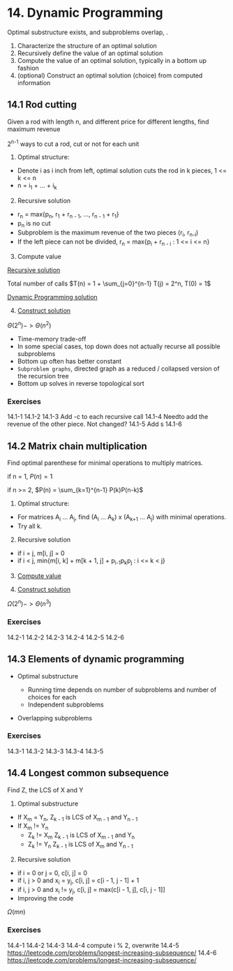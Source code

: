 # 14. Dynamic Programming

Optimal substructure exists, and subproblems overlap, .

1.  Characterize the structure of an optimal solution
2.  Recursively define the value of an optimal solution
3.  Compute the value of an optimal solution, typically in a bottom up fashion
4.  (optional) Construct an optimal solution (choice) from computed information

## 14.1 Rod cutting

Given a rod with length n, and different price for different lengths, find maximum revenue

2<sup>n-1</sup> ways to cut a rod, cut or not for each unit

1.  Optimal structure:
-   Denote i as i inch from left, optimal solution cuts the rod in k pieces, 1 <= k <= n
-   n = i<sub>1</sub> + ... + i<sub>k</sub>

2.  Recursive solution
-   r<sub>n</sub> = max{p<sub>n</sub>, r<sub>1</sub> + r<sub>n - 1</sub>, ..., r<sub>n - 1</sub> + r<sub>1</sub>}
-   p<sub>n</sub> is no cut
-   Subproblem is the maximum revenue of the two pieces (r<sub>i</sub>, r<sub>n-i</sub>)
-   If the left piece can not be divided, r<sub>n</sub> = max{p<sub>i</sub> + r<sub>n - i</sub> : 1 <= i <= n}

3.  Compute value

[Recursive solution](../scripts/ch14.py)

Total number of calls $T(n) = 1 + \sum_{j=0}^{n-1} T(j) = 2^n, T(0) = 1$

[Dynamic Programming solution](../scripts/ch14.py)

4.  [Construct solution](../scripts/ch14.py)

$\Theta(2^n) -> \Theta(n^2)$

-   Time-memory trade-off
-   In some special cases, top down does not actually recurse all possible subproblems
-   Bottom up often has better constant
-   `Subproblem graphs`, directed graph as a reduced / collapsed version of the recursion tree
-   Bottom up solves in reverse topological sort

### Exercises
14.1-1
14.1-2
14.1-3 Add -c to each recursive call
14.1-4 Needto add the revenue of the other piece. Not changed?
14.1-5 Add s
14.1-6

## 14.2 Matrix chain multiplication

Find optimal parenthese for minimal operations to multiply matrices.

if n = 1, $P(n) = 1$

if n >= 2, $P(n) = \sum_{k=1}^{n-1} P(k)P(n-k)$

1.  Optimal structure:
-   For matrices A<sub>i</sub> ... A<sub>j</sub>, find (A<sub>i</sub> ... A<sub>k</sub>) x (A<sub>k+1</sub> ... A<sub>j</sub>) with minimal operations.
-   Try all k.

2.  Recursive solution
-   if i = j, m[i, j] = 0
-   if i < j, min{m[i, k] + m[k + 1, j] + p<sub>i-1</sub>p<sub>k</sub>p<sub>j</sub> : i <= k < j}

3. [Compute value](../scripts/ch14.py)

3. [Construct solution](../scripts/ch14.py)

$\Omega(2^n) -> \Theta(n^3)$

### Exercises
14.2-1
14.2-2
14.2-3
14.2-4
14.2-5
14.2-6

## 14.3 Elements of dynamic programming

-   Optimal substructure
    -   Running time depends on number of subproblems and number of choices for each
    -   Independent subproblems

-   Overlapping subproblems

### Exercises
14.3-1
14.3-2
14.3-3
14.3-4
14.3-5

## 14.4 Longest common subsequence

Find Z, the LCS of X and Y

1.  Optimal substructure
-   If X<sub>m</sub> = Y<sub>n</sub>, Z<sub>k - 1</sub> is LCS of X<sub>m - 1</sub> and Y<sub>n - 1</sub>
-   If X<sub>m</sub> != Y<sub>n</sub>
    -   Z<sub>k</sub> != X<sub>m</sub> Z<sub>k - 1</sub> is LCS of X<sub>m - 1</sub> and Y<sub>n</sub>
    -   Z<sub>k</sub> != Y<sub>n</sub> Z<sub>k - 1</sub> is LCS of X<sub>m</sub> and Y<sub>n - 1</sub>
2.  Recursive solution

-   if i = 0 or j = 0, c[i, j] = 0
-   if i, j > 0 and x<sub>i</sub> = y<sub>j</sub>, c[i, j] = c[i - 1, j - 1] + 1
-   if i, j > 0 and x<sub>i</sub> != y<sub>j</sub>, c[i, j] = max(c[i - 1, j], c[i, j - 1]]
-   Improving the code

$\Omega(mn)$

### Exercises
14.4-1
14.4-2
14.4-3
14.4-4 compute i % 2, overwrite
14.4-5 https://leetcode.com/problems/longest-increasing-subsequence/
14.4-6 https://leetcode.com/problems/longest-increasing-subsequence/
